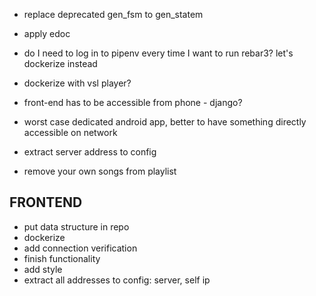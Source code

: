 - replace deprecated gen_fsm to gen_statem
- apply edoc

- do I need to log in to pipenv every time I want to run rebar3? let's dockerize instead
- dockerize with vsl player?

- front-end has to be accessible from phone - django?
- worst case dedicated android app, better to have something directly accessible on network

- extract server address to config

- remove your own songs from playlist


## FRONTEND
- put data structure in repo
- dockerize
- add connection verification
- finish functionality
- add style
- extract all addresses to config: server, self ip